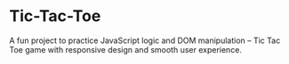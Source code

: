 # Tic-Tac-Toe
A fun project to practice JavaScript logic and DOM manipulation – Tic Tac Toe game with responsive design and smooth user experience.
